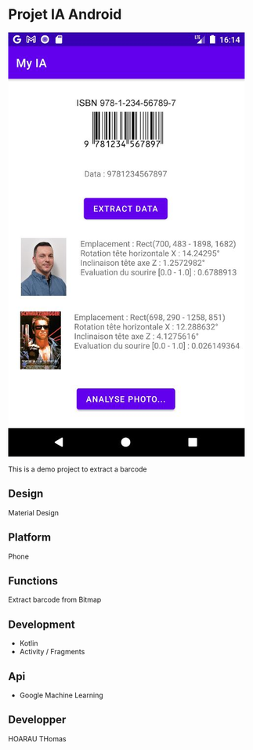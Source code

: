 # Projet IA Android

![start image](https://github.com/hoaraut35/ia/blob/main/blob/Capture.JPG)


This is a demo project to extract a barcode

## Design
Material Design

## Platform
Phone

## Functions
Extract barcode from Bitmap

## Development
- Kotlin 
- Activity / Fragments

## Api 
- Google Machine Learning

## Developper
HOARAU THomas